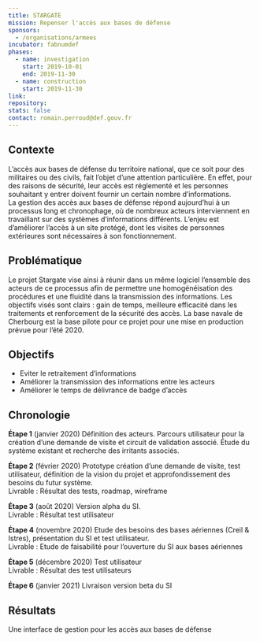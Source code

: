 ```yaml
---
title: STARGATE
mission: Repenser l'accès aux bases de défense
sponsors:
  - /organisations/armees
incubator: fabnumdef
phases:
  - name: investigation
    start: 2019-10-01
    end: 2019-11-30
  - name: construction
    start: 2019-11-30
link:
repository:
stats: false
contact: romain.perroud@def.gouv.fr
---
```


## Contexte
L’accès aux bases de défense du territoire national, que ce soit pour des militaires ou des civils, fait l’objet d’une attention particulière. En effet, pour des raisons de sécurité, leur accès est réglementé et les personnes souhaitant y entrer doivent fournir un certain nombre d’informations.  
La gestion des accès aux bases de défense répond aujourd’hui à un processus long et chronophage, où de nombreux acteurs interviennent en travaillant sur des systèmes d’informations différents.
L’enjeu est d’améliorer l’accès à un site protégé, dont les visites de personnes extérieures sont nécessaires à son fonctionnement.

## Problématique

Le projet Stargate vise ainsi à réunir dans un même logiciel l’ensemble des acteurs de ce processus afin de permettre une homogénéisation des procédures et une fluidité dans la transmission des informations.
Les objectifs visés sont clairs : gain de temps, meilleure efficacité dans les traitements et renforcement de la sécurité des accès.
La base navale de Cherbourg est la base pilote pour ce projet pour une mise en production prévue pour l’été 2020.

## Objectifs   
* Eviter le retraitement d’informations
* Améliorer la transmission des informations entre les acteurs
* Améliorer le temps de délivrance de badge d’accès


## Chronologie
__Étape 1__ (janvier 2020) Définition des acteurs. Parcours utilisateur pour la création d’une demande de visite et circuit de validation associé. Étude du système existant et recherche des irritants associés.   

__Étape 2__ (février 2020)  Prototype création d’une demande de visite, test utilisateur, définition de la vision du projet et approfondissement des besoins du futur système.   
Livrable : Résultat des tests, roadmap, wireframe   

__Étape 3__ (août 2020) Version alpha du SI.    
Livrable : Résultat test utilisateur   

__Étape 4__ (novembre 2020) Etude des besoins des bases aériennes (Creil & Istres), présentation du SI et test utilisateur.   
Livrable : Etude de faisabilité pour l’ouverture du SI aux bases aériennes    

__Étape 5__ (décembre 2020) Test utilisateur   
Livrable : Résultat des test utilisateurs    

__Étape 6__ (janvier 2021) Livraison version beta du SI    


## Résultats
Une interface de gestion pour les accès aux bases de défense 


